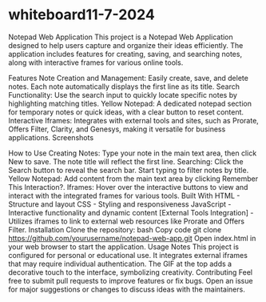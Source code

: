 # whiteboard11-7-2024
Notepad Web Application
This project is a Notepad Web Application designed to help users capture and organize their ideas efficiently. The application includes features for creating, saving, and searching notes, along with interactive frames for various online tools.

Features
Note Creation and Management: Easily create, save, and delete notes. Each note automatically displays the first line as its title.
Search Functionality: Use the search input to quickly locate specific notes by highlighting matching titles.
Yellow Notepad: A dedicated notepad section for temporary notes or quick ideas, with a clear button to reset content.
Interactive Iframes: Integrates with external tools and sites, such as Prorate, Offers Filter, Clarity, and Genesys, making it versatile for business applications.
Screenshots

How to Use
Creating Notes: Type your note in the main text area, then click New to save. The note title will reflect the first line.
Searching: Click the Search button to reveal the search bar. Start typing to filter notes by title.
Yellow Notepad: Add content from the main text area by clicking Remember This Interaction?.
Iframes: Hover over the interactive buttons to view and interact with the integrated frames for various tools.
Built With
HTML - Structure and layout
CSS - Styling and responsiveness
JavaScript - Interactive functionality and dynamic content
[External Tools Integration] - Utilizes iframes to link to external web resources like Prorate and Offers Filter.
Installation
Clone the repository:
bash
Copy code
git clone https://github.com/yourusername/notepad-web-app.git
Open index.html in your web browser to start the application.
Usage Notes
This project is configured for personal or educational use. It integrates external iframes that may require individual authentication.
The GIF at the top adds a decorative touch to the interface, symbolizing creativity.
Contributing
Feel free to submit pull requests to improve features or fix bugs. Open an issue for major suggestions or changes to discuss ideas with the maintainers.

